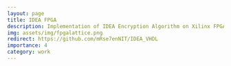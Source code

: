 ```yaml
---
layout: page
title: IDEA FPGA
description: Implementation of IDEA Encryption Algorithm on Xilinx FPGA
img: assets/img/fpgalattice.png
redirect: https://github.com/mRse7enNIT/IDEA_VHDL
importance: 4
category: work
---
```


